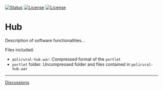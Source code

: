 [![Status](https://img.shields.io/badge/Status-Work%20in%20progress-orange?style=plastic)](https://github.com/polirural/Hub) [![License](https://img.shields.io/badge/Licensing-LGPLv2.1-lightgrey?style=plastic)](https://www.gnu.org/licenses/old-licenses/lgpl-2.1.en.html) [![License](https://img.shields.io/badge/Project-Digital%20Innovation%20Hub-green?style=plastic)](https://hub.polirural.eu/)
# Hub

Description of software functionalities...

Files included:

- `polirural-hub.war`: Compressed format of the `portlet`
- `portlet` folder: Uncompressed folder and files contained in `polirural-hub.war`

---

[Discussions](https://github.com/polirural/Hub/discussions)